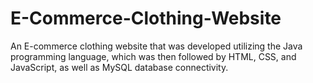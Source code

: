 # E-Commerce-Clothing-Website
An E-commerce clothing website that was developed utilizing the Java programming language, which was then followed by HTML, CSS, and JavaScript, as well as MySQL database connectivity.
